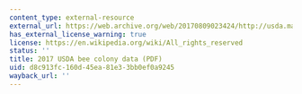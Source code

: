 ```yaml
---
content_type: external-resource
external_url: https://web.archive.org/web/20170809023424/http://usda.mannlib.cornell.edu/usda/current/Hone/Hone-03-22-2017.pdf
has_external_license_warning: true
license: https://en.wikipedia.org/wiki/All_rights_reserved
status: ''
title: 2017 USDA bee colony data (PDF)
uid: d8c913fc-160d-45ea-81e3-3bb0ef0a9245
wayback_url: ''
---
```

